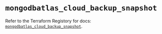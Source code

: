 # `mongodbatlas_cloud_backup_snapshot`

Refer to the Terraform Registory for docs: [`mongodbatlas_cloud_backup_snapshot`](https://www.terraform.io/docs/providers/mongodbatlas/r/cloud_backup_snapshot).

